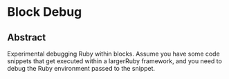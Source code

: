 # Block Debug

## Abstract

Experimental debugging Ruby within blocks. 
Assume you have some code snippets that get executed within a largerRuby framework,
and you need to debug the Ruby environment passed to the snippet.


